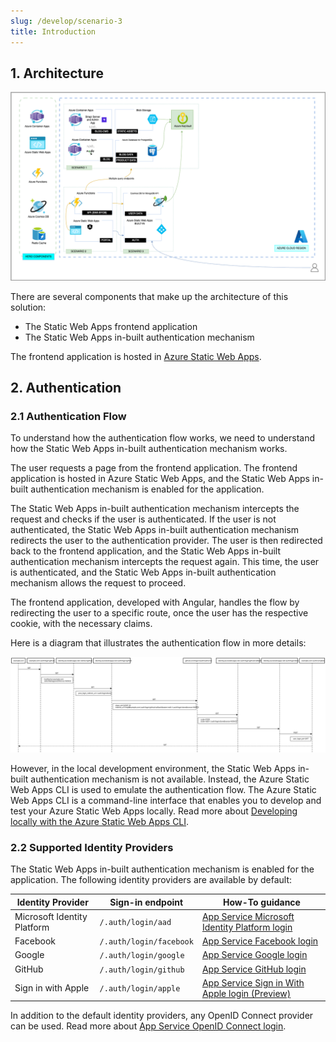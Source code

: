 ```yaml
---
slug: /develop/scenario-3
title: Introduction
---
```


## 1. Architecture

![Scenario Architecture Diagram](./../../../static/docs/png/contoso-scenario-3.png)

There are several components that make up the architecture of this solution:

- The Static Web Apps frontend application
- The Static Web Apps in-built authentication mechanism

The frontend application is hosted in [Azure Static Web Apps](https://learn.microsoft.com/azure/static-web-apps/).

## 2. Authentication

### 2.1 Authentication Flow

To understand how the authentication flow works, we need to understand how the Static Web Apps in-built authentication mechanism works.

The user requests a page from the frontend application. The frontend application is hosted in Azure Static Web Apps, and the Static Web Apps in-built authentication mechanism is enabled for the application.

The Static Web Apps in-built authentication mechanism intercepts the request and checks if the user is authenticated. If the user is not authenticated, the Static Web Apps in-built authentication mechanism redirects the user to the authentication provider. The user is then redirected back to the frontend application, and the Static Web Apps in-built authentication mechanism intercepts the request again. This time, the user is authenticated, and the Static Web Apps in-built authentication mechanism allows the request to proceed.

The frontend application, developed with Angular, handles the flow by redirecting the user to a specific route, once the user has the respective cookie, with the necessary claims.

Here is a diagram that illustrates the authentication flow in more details:

![Scenario Architecture Diagram](./../../../static/docs/svg/contoso-scenario-4-swa-auth.svg)

However, in the local development environment, the Static Web Apps in-built authentication mechanism is not available. Instead, the Azure Static Web Apps CLI is used to emulate the authentication flow. The Azure Static Web Apps CLI is a command-line interface that enables you to develop and test your Azure Static Web Apps locally. Read more about [Developing locally with the Azure Static Web Apps CLI](https://docs.microsoft.com/azure/static-web-apps/local-development).

### 2.2 Supported Identity Providers

The Static Web Apps in-built authentication mechanism is enabled for the application. The following identity providers are available by default:

| Identity Provider | Sign-in endpoint | How-To guidance |
| --- | --- | --- |
| Microsoft Identity Platform | `/.auth/login/aad` | [App Service Microsoft Identity Platform login](https://docs.microsoft.com/azure/static-web-apps/authentication-authorization#app-service-microsoft-identity-platform-login) |
| Facebook | `/.auth/login/facebook` | [App Service Facebook login](https://docs.microsoft.com/azure/static-web-apps/authentication-authorization#app-service-facebook-login) |
| Google | `/.auth/login/google` | [App Service Google login](https://docs.microsoft.com/azure/static-web-apps/authentication-authorization#app-service-google-login) |
| GitHub | `/.auth/login/github` | [App Service GitHub login](https://docs.microsoft.com/azure/static-web-apps/authentication-authorization#app-service-github-login) |
| Sign in with Apple | `/.auth/login/apple` | [App Service Sign in With Apple login (Preview)](https://docs.microsoft.com/azure/static-web-apps/authentication-authorization#app-service-sign-in-with-apple-login-preview) |

In addition to the default identity providers, any OpenID Connect provider can be used. Read more about [App Service OpenID Connect login](https://learn.microsoft.com/azure/static-web-apps/authentication-custom?tabs=aad%2Cinvitations).
